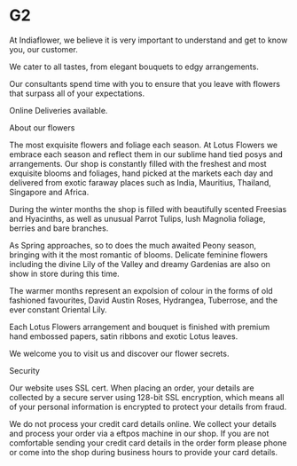 # G2
At Indiaflower, we believe it is very important to understand and get to know you, our customer.

We cater to all tastes, from elegant bouquets to edgy arrangements. 

Our consultants spend time with you to ensure that you leave with flowers that surpass all of your expectations.

Online Deliveries available.


About our flowers


The most exquisite flowers and foliage each season.
At Lotus Flowers we embrace each season and reflect them in our sublime hand tied posys and arrangements. Our shop is constantly filled with the freshest and most exquisite blooms and foliages, hand picked at the markets each day and delivered from exotic faraway places such as India, Mauritius, Thailand, Singapore and Africa.

During the winter months the shop is filled with beautifully scented Freesias and Hyacinths, as well as unusual Parrot Tulips, lush Magnolia foliage, berries and bare branches.

As Spring approaches, so to does the much awaited Peony season, bringing with it the most romantic of blooms. Delicate feminine flowers including the divine Lily of the Valley and dreamy Gardenias are also on show in store during this time.

The warmer months represent an expolsion of colour in the forms of old fashioned favourites, David Austin Roses, Hydrangea, Tuberrose, and the ever constant Oriental Lily.

Each Lotus Flowers arrangement and bouquet is finished with premium hand embossed papers, satin ribbons and exotic Lotus leaves.

We welcome you to visit us and discover our flower secrets.


Security

Our website uses SSL cert. When placing an order, your details are collected by a secure server using 128-bit SSL encryption, which means all of your personal information is encrypted to protect your details from fraud.

We do not process your credit card details online. We collect your details and process your order via a eftpos machine in our shop. If you are not comfortable sending your credit card details in the order form please phone or come into the shop during business hours to provide your card details.
